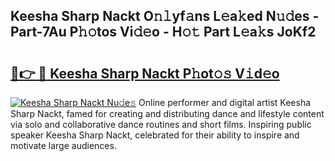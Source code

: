 ## Keesha Sharp Nackt O𝚗𝚕yf𝚊ns L𝚎a𝚔ed N𝚞𝚍es - Part-7Au P𝚑𝚘tos Vi𝚍𝚎o - H𝚘𝚝 Part L𝚎a𝚔s JoKf2

# <h2><a href="http://kfeanov.oniu.top/?m=Keesha+Sharp+Nackt">🔗👉 🔴 Keesha Sharp Nackt P𝚑ot𝚘𝚜 V𝚒d𝚎o</a></h2>

[![Keesha Sharp Nackt Nu𝚍e𝚜](https://i.imgur.com/0qMVB7G.gif)](http://kfeanov.oniu.top/?m=Keesha+Sharp+Nackt)
Online performer and digital artist Keesha Sharp Nackt, famed for creating and distributing dance and lifestyle content via solo and collaborative dance routines and short films. Inspiring public speaker Keesha Sharp Nackt, celebrated for their ability to inspire and motivate large audiences.  

